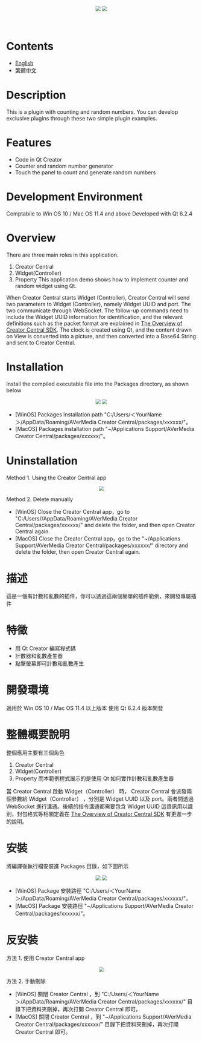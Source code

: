 <br/>
<br/>
<div align="center">
    <img src="Source/images/counter.png" style="zoom:80%"/>
  <img src="Source/images/random.png" style="zoom:80%"/>
</div>
<br/>
<br/>

# Contents
- [English](#Description)
- [繁體中文](#描述)

# **Description**
This is a plugin with counting and random numbers. You can develop exclusive plugins through these two simple plugin examples.

# **Features**
* Code in Qt Creator
* Counter and random number generator
* Touch the panel to count and generate random numbers

# **Development Environment**
Comptabile to Win OS 10 / Mac OS 11.4  and above
Developed with Qt 6.2.4

# **Overview**
There are three main roles in this application.
1. Creator Central
2. Widget(Controller)
3. Property
This application demo shows how to implement counter and random widget using Qt.

When Creator Central starts Widget (Controller), Creator Central will send two parameters to Widget (Controller), namely Widget UUID and port. The two communicate through WebSocket. The follow-up commands need to include the Widget UUID information for identification, and the relevant definitions such as the packet format are explained in [The Overview of Creator Central SDK](https://github.com/AVerMedia-Technologies-Inc/CreatorCentralSDK).
The clock is created using Qt, and the content drawn on View is converted into a picture, and then converted into a Base64 String and sent to Creator Central.

# **Installation**
Install the compiled executable file into the Packages directory, as shown below

<div align="center">
    <img src="Source/images/install_1.png" style="zoom:80%"/>
    <img src="Source/images/install_2.png" style="zoom:80%"/>
</div>

* [WinOS]
Packages installation path "C:/Users/＜YourName＞/AppData/Roaming/AVerMedia Creator Central/packages/xxxxxx/"。
* [MacOS]
Packages installation path "~/Applications Support/AVerMedia Creator Central/packages/xxxxxx/"。

# **Uninstallation**
Method 1. Using the Creator Central app
<div align="center">
    <img src="Source/images/uninstall.png" style="zoom:80%"/>
</div>

Method 2. Delete manually
* [WinOS]
Close the Creator Central app，go to "C:/Users/<YourName>/AppData/Roaming/AVerMedia Creator Central/packages/xxxxxx/" and delete the folder, and then open Creator Central again.
* [MacOS]
Close the Creator Central app，go to the "~/Applications Support/AVerMedia Creator Central/packages/xxxxxx/" directory and delete the folder, then open Creator Central again.

# **描述**
這是一個有計數和亂數的插件，你可以透過這兩個簡單的插件範例，來開發專屬插件

# **特徵**
* 用 Qt Creator 編寫程式碼
* 計數器和亂數產生器
* 點擊螢幕即可計數和亂數產生

# **開發環境**
適用於 Win OS 10 / Mac OS 11.4 以上版本
使用 Qt 6.2.4 版本開發

# **整體概要說明**
整個應用主要有三個角色
1. Creator Central
2. Widget(Controller)
3. Property
而本範例程式展示的是使用 Qt 如何實作計數和亂數產生器

當 Creator Central 啟動 Widget（Controller） 時， Creator Central 會派發兩個參數給 Widget（Controller） ，分別是 Widget UUID 以及 port。兩者間透過 WebSocket 進行溝通。後續的指令溝通都需要包含 Widget UUID 這資訊用以識別，封包格式等相關定義在 [The Overview of Creator Central SDK](https://github.com/AVerMedia-Technologies-Inc/CreatorCentralSDK) 有更進一步的說明。

# **安裝**
將編譯後執行檔安裝進 Packages 目錄，如下圖所示

<div align="center">
    <img src="Source/images/install_1.png" style="zoom:80%"/>
    <img src="Source/images/install_2.png" style="zoom:80%"/>
</div>

* [WinOS]
Package 安裝路徑 "C:/Users/＜YourName＞/AppData/Roaming/AVerMedia Creator Central/packages/xxxxxx/"。
* [MacOS]
Package 安裝路徑 "~/Applications Support/AVerMedia Creator Central/packages/xxxxxx/"。

# **反安裝**
方法 1. 使用 Creator Central app
<div align="center">
    <img src="Source/images/uninstall.png" style="zoom:80%"/>
</div>

方法 2. 手動刪除
* [WinOS]
關閉 Creator Central ，到 "C:/Users/＜YourName＞/AppData/Roaming/AVerMedia Creator Central/packages/xxxxxx/" 目錄下把資料夾刪掉，再次打開 Creator Central 即可。
* [MacOS]
關閉 Creator Central ，到 "~/Applications Support/AVerMedia Creator Central/packages/xxxxxx/" 目錄下把資料夾刪掉，再次打開 Creator Central 即可。

